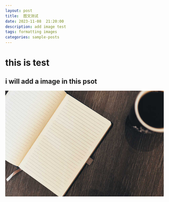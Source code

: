 ```yaml
---
layout: post
title:  图文测试
date: 2023-11-08  21:20:00
description: add image test
tags: formatting images
categories: sample-posts
---
```


# this is test 
## i will add a image in this psot  

![tuxiangceshi](/assets/img/9.jpg)